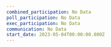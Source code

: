 ```yaml
---
combined_participation: No Data
poll_participation: No Data
exec_participation: No Data
communication: No Data
start_date: 2023-05-04T00:00:00.000Z
---
```

